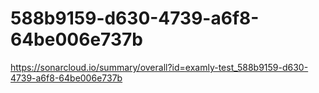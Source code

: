 # 588b9159-d630-4739-a6f8-64be006e737b
https://sonarcloud.io/summary/overall?id=examly-test_588b9159-d630-4739-a6f8-64be006e737b
